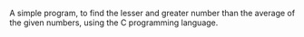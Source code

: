 A simple program, to find the lesser and greater number than the average of the given numbers, using the C programming language.
